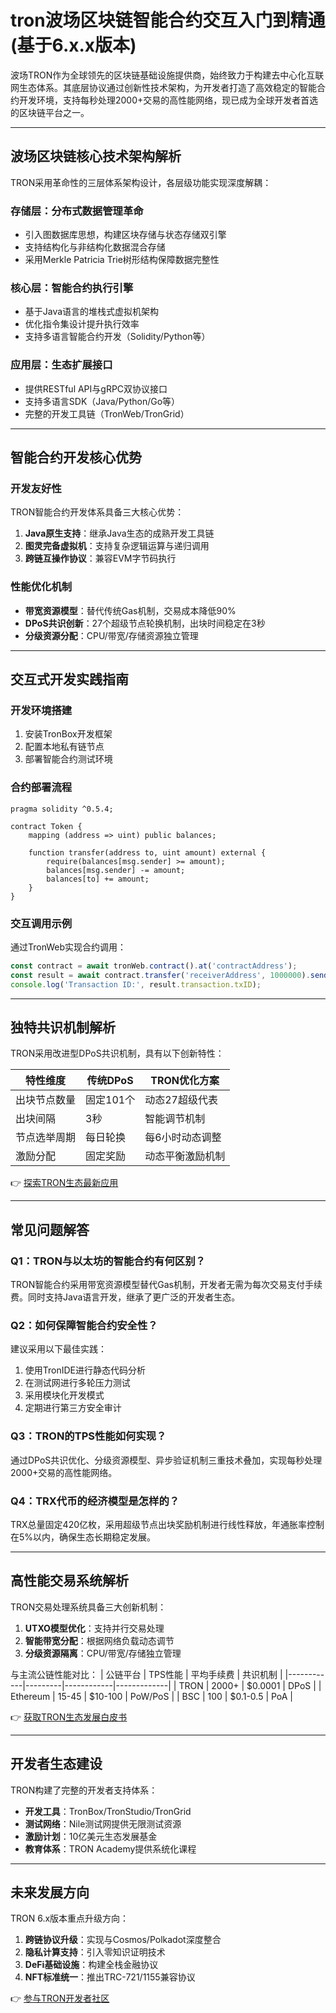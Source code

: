 # tron波场区块链智能合约交互入门到精通(基于6.x.x版本)

波场TRON作为全球领先的区块链基础设施提供商，始终致力于构建去中心化互联网生态体系。其底层协议通过创新性技术架构，为开发者打造了高效稳定的智能合约开发环境，支持每秒处理2000+交易的高性能网络，现已成为全球开发者首选的区块链平台之一。

---

## 波场区块链核心技术架构解析

TRON采用革命性的三层体系架构设计，各层级功能实现深度解耦：

### 存储层：分布式数据管理革命
- 引入图数据库思想，构建区块存储与状态存储双引擎
- 支持结构化与非结构化数据混合存储
- 采用Merkle Patricia Trie树形结构保障数据完整性

### 核心层：智能合约执行引擎
- 基于Java语言的堆栈式虚拟机架构
- 优化指令集设计提升执行效率
- 支持多语言智能合约开发（Solidity/Python等）

### 应用层：生态扩展接口
- 提供RESTful API与gRPC双协议接口
- 支持多语言SDK（Java/Python/Go等）
- 完整的开发工具链（TronWeb/TronGrid）

---

## 智能合约开发核心优势

### 开发友好性
TRON智能合约开发体系具备三大核心优势：
1. **Java原生支持**：继承Java生态的成熟开发工具链
2. **图灵完备虚拟机**：支持复杂逻辑运算与递归调用
3. **跨链互操作协议**：兼容EVM字节码执行

### 性能优化机制
- **带宽资源模型**：替代传统Gas机制，交易成本降低90%
- **DPoS共识创新**：27个超级节点轮换机制，出块时间稳定在3秒
- **分级资源分配**：CPU/带宽/存储资源独立管理

---

## 交互式开发实践指南

### 开发环境搭建
1. 安装TronBox开发框架
2. 配置本地私有链节点
3. 部署智能合约测试环境

### 合约部署流程
```solidity
pragma solidity ^0.5.4;

contract Token {
    mapping (address => uint) public balances;
    
    function transfer(address to, uint amount) external {
        require(balances[msg.sender] >= amount);
        balances[msg.sender] -= amount;
        balances[to] += amount;
    }
}
```

### 交互调用示例
通过TronWeb实现合约调用：
```javascript
const contract = await tronWeb.contract().at('contractAddress');
const result = await contract.transfer('receiverAddress', 1000000).send();
console.log('Transaction ID:', result.transaction.txID);
```

---

## 独特共识机制解析

TRON采用改进型DPoS共识机制，具有以下创新特性：

| 特性维度       | 传统DPoS       | TRON优化方案        |
|----------------|----------------|---------------------|
| 出块节点数量   | 固定101个      | 动态27超级代表      |
| 出块间隔       | 3秒            | 智能调节机制        |
| 节点选举周期   | 每日轮换       | 每6小时动态调整     |
| 激励分配       | 固定奖励       | 动态平衡激励机制    |

👉 [探索TRON生态最新应用](https://bit.ly/okx_welcome)

---

## 常见问题解答

### Q1：TRON与以太坊的智能合约有何区别？
TRON智能合约采用带宽资源模型替代Gas机制，开发者无需为每次交易支付手续费。同时支持Java语言开发，继承了更广泛的开发者生态。

### Q2：如何保障智能合约安全性？
建议采用以下最佳实践：
1. 使用TronIDE进行静态代码分析
2. 在测试网进行多轮压力测试
3. 采用模块化开发模式
4. 定期进行第三方安全审计

### Q3：TRON的TPS性能如何实现？
通过DPoS共识优化、分级资源模型、异步验证机制三重技术叠加，实现每秒处理2000+交易的高性能网络。

### Q4：TRX代币的经济模型是怎样的？
TRX总量固定420亿枚，采用超级节点出块奖励机制进行线性释放，年通胀率控制在5%以内，确保生态长期稳定发展。

---

## 高性能交易系统解析

TRON交易处理系统具备三大创新机制：
1. **UTXO模型优化**：支持并行交易处理
2. **智能带宽分配**：根据网络负载动态调节
3. **分级资源隔离**：CPU/带宽/存储独立管理

与主流公链性能对比：
| 公链平台   | TPS性能 | 平均手续费 | 共识机制    |
|------------|---------|------------|-------------|
| TRON       | 2000+   | $0.0001    | DPoS        |
| Ethereum   | 15-45   | $10-100    | PoW/PoS     |
| BSC        | 100     | $0.1-0.5   | PoA         |

👉 [获取TRON生态发展白皮书](https://bit.ly/okx_welcome)

---

## 开发者生态建设

TRON构建了完整的开发者支持体系：
- **开发工具**：TronBox/TronStudio/TronGrid
- **测试网络**：Nile测试网提供无限测试资源
- **激励计划**：10亿美元生态发展基金
- **教育体系**：TRON Academy提供系统化课程

---

## 未来发展方向

TRON 6.x版本重点升级方向：
1. **跨链协议升级**：实现与Cosmos/Polkadot深度整合
2. **隐私计算支持**：引入零知识证明技术
3. **DeFi基础设施**：构建全栈金融协议
4. **NFT标准统一**：推出TRC-721/1155兼容协议

👉 [参与TRON开发者社区](https://bit.ly/okx_welcome)